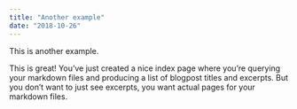 ```yaml
---
title: "Another example"
date: "2018-10-26"
---
```


This is another example.

This is great! You’ve just created a nice index page where you’re querying your markdown files and producing a list of blogpost titles and excerpts. But you don’t want to just see excerpts, you want actual pages for your markdown files.

